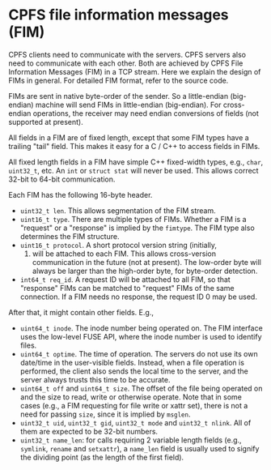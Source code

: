 # CPFS file information messages (FIM) #

CPFS clients need to communicate with the servers.  CPFS servers
also need to communicate with each other.  Both are achieved by CPFS
File Information Messages (FIM) in a TCP stream.  Here we explain the
design of FIMs in general.  For detailed FIM format, refer to the
source code.

FIMs are sent in native byte-order of the sender.  So a little-endian
(big-endian) machine will send FIMs in little-endian (big-endian).
For cross-endian operations, the receiver may need endian conversions
of fields (not supported at present).

All fields in a FIM are of fixed length, except that some FIM types
have a trailing "tail" field.  This makes it easy for a C / C++ to
access fields in FIMs.

All fixed length fields in a FIM have simple C++ fixed-width types,
e.g., `char`, `uint32_t`, etc.  An `int` or `struct stat` will never
be used.  This allows correct 32-bit to 64-bit communication.

Each FIM has the following 16-byte header.

  * `uint32_t len`.  This allows segmentation of the FIM stream.
  * `uint16_t type`.  There are multiple types of FIMs.  Whether a
    FIM is a "request" or a "response" is implied by the `fimtype`.
    The FIM type also determines the FIM structure.
  * `uint16_t protocol`.  A short protocol version string (initially,
    1) will be attached to each FIM.  This allows cross-version
    communication in the future (not at present).  The low-order byte
    will always be larger than the high-order byte, for byte-order
    detection.
  * `int64_t req_id`.  A request ID will be attached to all FIM, so
    that "response" FIMs can be matched to "request" FIMs of the same
    connection.  If a FIM needs no response, the request ID 0 may be
    used.

After that, it might contain other fields.  E.g.,

  * `uint64_t inode`.  The inode number being operated on.  The FIM
    interface uses the low-level FUSE API, where the inode number is
    used to identify files.
  * `uint64_t optime`.  The time of operation.  The servers do not use
    its own date/time in the user-visible fields.  Instead, when a
    file operation is performed, the client also sends the local time
    to the server, and the server always trusts this time to be
    accurate.
  * `uint64_t off` and `uint64_t size`.  The offset of the file being
    operated on and the size to read, write or otherwise operate.
    Note that in some cases (e.g., a FIM requesting for file write or
    xattr set), there is not a need for passing `size`, since it is
    implied by `msglen`.
  * `uint32_t uid`, `uint32_t gid`, `uint32_t mode` and `uint32_t
    nlink`.  All of them are expected to be 32-bit numbers.
  * `uint32_t name_len`: for calls requiring 2 variable length fields
    (e.g., `symlink`, `rename` and `setxattr`), a `name_len` field is
    usually used to signify the dividing point (as the length of the
    first field).
